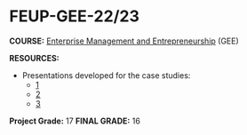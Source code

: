 # FEUP-GEE-22/23

**COURSE:** [Enterprise Management and Entrepreneurship](https://sigarra.up.pt/feup/en/UCURR_GERAL.FICHA_UC_VIEW?pv_ocorrencia_id=501944) (GEE)

**RESOURCES:** 
- Presentations developed for the case studies:
  - [1](case-study-1.pdf)
  - [2](case-study-2.pdf)
  - [3](case-study-3.pdf)

**Project Grade:** 17
**FINAL GRADE:** 16





